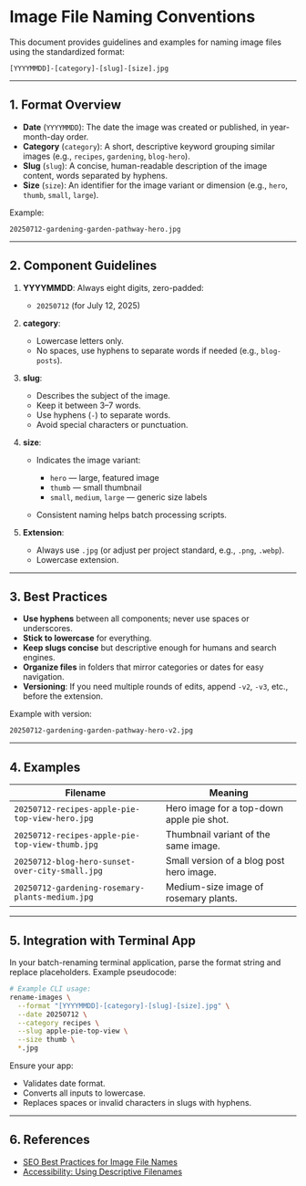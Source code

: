 # Image File Naming Conventions

This document provides guidelines and examples for naming image files using the standardized format:

```
[YYYYMMDD]-[category]-[slug]-[size].jpg
```

---

## 1. Format Overview

- **Date** (`YYYYMMDD`): The date the image was created or published, in year-month-day order.
- **Category** (`category`): A short, descriptive keyword grouping similar images (e.g., `recipes`, `gardening`, `blog-hero`).
- **Slug** (`slug`): A concise, human-readable description of the image content, words separated by hyphens.
- **Size** (`size`): An identifier for the image variant or dimension (e.g., `hero`, `thumb`, `small`, `large`).

Example:

```
20250712-gardening-garden-pathway-hero.jpg
```

---

## 2. Component Guidelines

1. **YYYYMMDD**: Always eight digits, zero-padded:

   - `20250712` (for July 12, 2025)

2. **category**:

   - Lowercase letters only.
   - No spaces, use hyphens to separate words if needed (e.g., `blog-posts`).

3. **slug**:

   - Describes the subject of the image.
   - Keep it between 3–7 words.
   - Use hyphens (`-`) to separate words.
   - Avoid special characters or punctuation.

4. **size**:

   - Indicates the image variant:

     - `hero` — large, featured image
     - `thumb` — small thumbnail
     - `small`, `medium`, `large` — generic size labels

   - Consistent naming helps batch processing scripts.

5. **Extension**:

   - Always use `.jpg` (or adjust per project standard, e.g., `.png`, `.webp`).
   - Lowercase extension.

---

## 3. Best Practices

- **Use hyphens** between all components; never use spaces or underscores.
- **Stick to lowercase** for everything.
- **Keep slugs concise** but descriptive enough for humans and search engines.
- **Organize files** in folders that mirror categories or dates for easy navigation.
- **Versioning**: If you need multiple rounds of edits, append `-v2`, `-v3`, etc., before the extension.

Example with version:

```
20250712-gardening-garden-pathway-hero-v2.jpg
```

---

## 4. Examples

| Filename                                        | Meaning                                   |
| ----------------------------------------------- | ----------------------------------------- |
| `20250712-recipes-apple-pie-top-view-hero.jpg`  | Hero image for a top-down apple pie shot. |
| `20250712-recipes-apple-pie-top-view-thumb.jpg` | Thumbnail variant of the same image.      |
| `20250712-blog-hero-sunset-over-city-small.jpg` | Small version of a blog post hero image.  |
| `20250712-gardening-rosemary-plants-medium.jpg` | Medium-size image of rosemary plants.     |

---

## 5. Integration with Terminal App

In your batch-renaming terminal application, parse the format string and replace placeholders. Example pseudocode:

```bash
# Example CLI usage:
rename-images \
  --format "[YYYYMMDD]-[category]-[slug]-[size].jpg" \
  --date 20250712 \
  --category recipes \
  --slug apple-pie-top-view \
  --size thumb \
  *.jpg
```

Ensure your app:

- Validates date format.
- Converts all inputs to lowercase.
- Replaces spaces or invalid characters in slugs with hyphens.

---

## 6. References

- [SEO Best Practices for Image File Names](https://moz.com/learn/seo/image-seo)
- [Accessibility: Using Descriptive Filenames](https://webaim.org/techniques/alttext/#filename)
